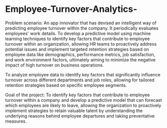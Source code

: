# Employee-Turnover-Analytics-
Problem scenario:
An app innovator that has devised an intelligent way of predicting employee turnover within the company. It periodically evaluates employees' work details. To develop a predictive model using machine learning techniques to identify key factors that contribute to employee turnover within an organization, allowing HR teams to proactively address potential issues and implement targeted retention strategies based on employee data like demographics, performance metrics, job satisfaction, and work environment factors, ultimately aiming to minimize the negative impact of high turnover on business operations.

To analyze employee data to identify key factors that significantly influence turnover across different departments and job roles, allowing for tailored retention strategies based on specific employee segments.

Goal of the project:
To identify key factors that contribute to employee turnover within a company and develop a predictive model that can forecast which employees are likely to leave, allowing the organization to proactively implement strategies to retain valuable talent by understanding the underlying reasons behind employee departures and taking preventative measures.
